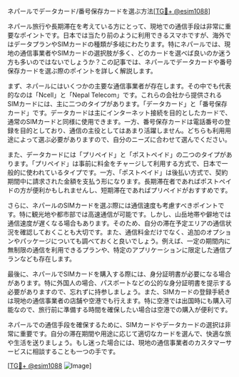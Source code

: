 ネパールでデータカード/番号保存カードを選ぶ方法[[TG💪+ @esim1088](https://t.me/s/esim1088)]

ネパール旅行や長期滞在を考えている方にとって、現地での通信手段は非常に重要なポイントです。日本では当たり前のように利用できるスマホですが、海外ではデータプランやSIMカードの種類が多岐にわたります。特にネパールでは、現地の通信事業者やSIMカードの選択肢が多く、どのカードを選べば良いのか迷う方も多いのではないでしょうか？この記事では、ネパールでデータカードや番号保存カードを選ぶ際のポイントを詳しく解説します。

まず、ネパールにはいくつかの主要な通信事業者が存在します。その中でも代表的なのは「Ncell」と「Nepal Telecom」です。これらの会社から提供されるSIMカードには、主に二つのタイプがあります。「データカード」と「番号保存カード」です。データカードは主にインターネット接続を目的としたカードで、通常のSIMカードと同様に使用できます。一方、番号保存カードは電話番号の登録を目的としており、通信の主役としてはあまり活躍しません。どちらも利用用途によって選ぶ必要がありますので、自分のニーズに合わせて選んでください。

また、データカードには「プリペイド」と「ポストペイド」の二つのタイプがあります。「プリペイド」は事前に料金をチャージして利用する方式で、日本で一般的に使われているタイプです。一方、「ポストペイド」は後払い方式で、契約期間中に請求された金額を支払う形になります。長期滞在者であればポストペイドの方が便利かもしれませんし、短期滞在であればプリペイドがおすすめです。

さらに、ネパールのSIMカードを選ぶ際には通信速度も考慮すべきポイントです。特に観光地や都市部では高速通信が可能です。しかし、山岳地帯や僻地では通信速度が遅くなる場合もあります。そのため、自分の滞在予定エリアの通信状況を確認しておくことも大切です。また、通信料金だけでなく、追加のオプションやパッケージについても調べておくと良いでしょう。例えば、一定の期間内に無制限の通信を利用できるプランや、特定のアプリケーションに限定した通信プランなども存在します。

最後に、ネパールでSIMカードを購入する際には、身分証明書が必要になる場合があります。特に外国人の場合、パスポートなどの公的な身分証明書を提示する必要がありますので、忘れずに持参しましょう。また、SIMカードの登録手続きは現地の通信事業者の店舗や空港でも行えます。特に空港では出国時にも購入可能なので、旅行前に準備する時間を確保したい場合は空港での購入が便利です。

ネパールでの通信手段を確保するために、SIMカードやデータカードの選択は非常に重要です。自分の滞在期間や用途に応じて適切なカードを選んで、快適な旅や生活を送りましょう。もし迷った場合には、現地の通信事業者のカスタマーサービスに相談することも一つの手です。

[[TG💪+ @esim1088](https://t.me/s/esim1088) ![Image](https://i.postimg.cc/Y0z9fWf4/image.png)]